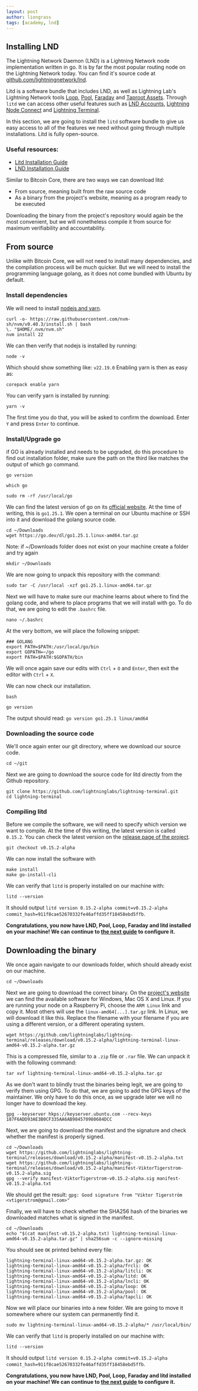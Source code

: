 ```yaml
---
layout: post
author: liongrass
tags: [academy, lnd]
---
```


## Installing LND

The Lightning Network Daemon (LND) is a Lightning Network node implementation written in go. It is by far the most popular routing node on the Lightning Network today. You can find it's source code at [github.com/lightningnetwork/lnd](https://github.com/lightningnetwork/lnd).

Litd is a software bundle that includes LND, as well as Lightning Lab's Lightning Network tools [Loop](https://docs.lightning.engineering/lightning-network-tools/loop), [Pool](https://docs.lightning.engineering/lightning-network-tools/pool), [Faraday](https://docs.lightning.engineering/lightning-network-tools/faraday) and [Taproot Assets](https://docs.lightning.engineering/lightning-network-tools/taproot-assets). Through `litd` we can access other useful features such as [LND Accounts](https://docs.lightning.engineering/lightning-network-tools/lightning-terminal/accounts), [Lightning Node Connect](https://docs.lightning.engineering/lightning-network-tools/lightning-terminal/lightning-node-connect) and [Lightning Terminal](https://docs.lightning.engineering/lightning-network-tools/lightning-terminal/connect).

In this section, we are going to install the `litd` software bundle to give us easy access to all of the features we need without going through multiple installations. Litd is fully open-source.

### Useful resources:

- [Litd Installation Guide](https://docs.lightning.engineering/lightning-network-tools/lightning-terminal/run-litd)
- [LND Installation Guide](https://docs.lightning.engineering/lightning-network-tools/lnd/run-lnd)

Similar to Bitcoin Core, there are two ways we can download litd:

- From source, meaning built from the raw source code
- As a binary from the project's website, meaning as a program ready to be executed

Downloading the binary from the project's repository would again be the most convenient, but we will nonetheless compile it from source for maximum verifiability and accountability.

## From source

Unlike with Bitcoin Core, we will not need to install many dependencies, and the compilation process will be much quicker. But we will need to install the programming language golang, as it does not come bundled with Ubuntu by default.

### Install dependencies

We will need to install [nodejs and yarn](https://nodejs.org/en/download/).

```shell
curl -o- https://raw.githubusercontent.com/nvm-sh/nvm/v0.40.3/install.sh | bash
\. "$HOME/.nvm/nvm.sh"
nvm install 22
```

We can then verify that nodejs is installed by running:

```shell
node -v
```

Which should show something like: `v22.19.0`
Enabling yarn is then as easy as:

```shell
corepack enable yarn
```

You can verify yarn is installed by running:

```shell
yarn -v
```

The first time you do that, you will be asked to confirm the download. Enter `Y` and press `Enter` to continue.

### Install/Upgrade go

if GO is already installed and needs to be upgraded, do this procedure to find out installation folder, make sure the path on the third like matches the output of which go command.
```shell
go version

which go

sudo rm -rf /usr/local/go
```

We can find the latest version of go on its [official website](https://go.dev/dl/). At the time of writing, this is `go1.25.1`. We open a terminal on our Ubuntu machine or SSH into it and download the golang source code.

```shell
cd ~/Downloads
wget https://go.dev/dl/go1.25.1.linux-amd64.tar.gz
```
Note: if ~/Downloads folder does not exist on your machine create a folder and try again
```shell
mkdir ~/Downloads
```

We are now going to unpack this repository with the command:

```shell
sudo tar -C /usr/local -xzf go1.25.1.linux-amd64.tar.gz
```

Next we will have to make sure our machine learns about where to find the golang code, and where to place programs that we will install with go. To do that, we are going to edit the `.bashrc` file.

```shell
nano ~/.bashrc
```

At the very bottom, we will place the following snippet:

```
### GOLANG
export PATH=$PATH:/usr/local/go/bin
export GOPATH=~/go
export PATH=$PATH:$GOPATH/bin
```

We will once again save our edits with `Ctrl` + `O` and `Enter`, then exit the editor with `Ctrl` + `X`.


We can now check our installation.

```shell
bash
```
```shell
go version
```

The output should read: `go version go1.25.1 linux/amd64`

### Downloading the source code

We'll once again enter our git directory, where we download our source code.

```shell
cd ~/git
```

Next we are going to download the source code for litd directly from the Github repository.

```shell
git clone https://github.com/lightninglabs/lightning-terminal.git
cd lightning-terminal
```

### Compiling litd

Before we compile the software, we will need to specify which version we want to compile. At the time of this writing, the latest version is called `0.15.2`. You can check the latest version on the [release page of the project](https://github.com/lightninglabs/lightning-terminal/releases).

```shell
git checkout v0.15.2-alpha
```

We can now install the software with

```shell
make install
make go-install-cli
```

We can verify that `litd` is properly installed on our machine with:

```shell
litd --version
```

It should output `litd version 0.15.2-alpha commit=v0.15.2-alpha commit_hash=911f8cae52670332fe46affd35ff18458ebd5ffb`.

**Congratulations, you now have LND, Pool, Loop, Faraday and litd installed on your machine! We can continue to [the next guide](/configure-lnd) to configure it.**

## Downloading the binary

We once again navigate to our downloads folder, which should already exist on our machine.

```shell
cd ~/Downloads
```

Next we are going to download the correct binary. On the [project's website](https://github.com/lightninglabs/lightning-terminal/releases) we can find the available software for Windows, Mac OS X and Linux. If you are running your node on a Raspberry Pi, choose the `ARM Linux` link and copy it. Most others will use the `linux-amd64[...].tar.gz` link. In Linux, we will download it like this. Replace the filename with your filename if you are using a different version, or a different operating system.

```shell
wget https://github.com/lightninglabs/lightning-terminal/releases/download/v0.15.2-alpha/lightning-terminal-linux-amd64-v0.15.2-alpha.tar.gz
```

This is a compressed file, similar to a `.zip` file or `.rar` file. We can unpack it with the following command:

```shell
tar xvf lightning-terminal-linux-amd64-v0.15.2-alpha.tar.gz
```

As we don't want to blindly trust the binaries being legit, we are going to verify them using GPG. To do that, we are going to add the GPG keys of the maintainer. We only have to do this once, as we upgrade later we will no longer have to download the key.

```shell
gpg --keyserver hkps://keyserver.ubuntu.com --recv-keys 187F6ADD93AE3B0CF335AA6AB984570980684DCC
```

Next, we are going to download the manifest and the signature and check whether the manifest is properly signed.

```shell
cd ~/Downloads
wget https://github.com/lightninglabs/lightning-terminal/releases/download/v0.15.2-alpha/manifest-v0.15.2-alpha.txt
wget https://github.com/lightninglabs/lightning-terminal/releases/download/v0.15.2-alpha/manifest-ViktorTigerstrom-v0.15.2-alpha.sig
gpg --verify manifest-ViktorTigerstrom-v0.15.2-alpha.sig manifest-v0.15.2-alpha.txt
```

We should get the result: `gpg: Good signature from "Viktor Tigerström <vtigerstrom@gmail.com>"`

Finally, we will have to check whether the SHA256 hash of the binaries we downloaded matches what is signed in the manifest.

```shell
cd ~/Downloads
echo "$(cat manifest-v0.15.2-alpha.txt) lightning-terminal-linux-amd64-v0.15.2-alpha.tar.gz" | sha256sum -c --ignore-missing
```

You should see `OK` printed behind every file:

```shell
lightning-terminal-linux-amd64-v0.15.2-alpha.tar.gz: OK
lightning-terminal-linux-amd64-v0.15.2-alpha/frcli: OK
lightning-terminal-linux-amd64-v0.15.2-alpha/litcli: OK
lightning-terminal-linux-amd64-v0.15.2-alpha/litd: OK
lightning-terminal-linux-amd64-v0.15.2-alpha/lncli: OK
lightning-terminal-linux-amd64-v0.15.2-alpha/loop: OK
lightning-terminal-linux-amd64-v0.15.2-alpha/pool: OK
lightning-terminal-linux-amd64-v0.15.2-alpha/tapcli: OK
```

Now we will place our binaries into a new folder. We are going to move it somewhere where our system can permanently find it.

```shell
sudo mv lightning-terminal-linux-amd64-v0.15.2-alpha/* /usr/local/bin/
```

We can verify that `litd` is properly installed on our machine with:

```shell
litd --version
```

It should output `litd version 0.15.2-alpha commit=v0.15.2-alpha commit_hash=911f8cae52670332fe46affd35ff18458ebd5ffb`.

**Congratulations, you now have LND, Pool, Loop, Faraday and litd installed on your machine! We can continue to [the next guide](/configure-lnd) to configure it.**
